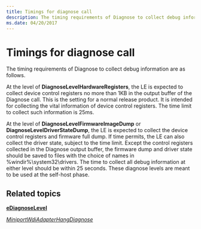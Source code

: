 ```yaml
---
title: Timings for diagnose call
description: The timing requirements of Diagnose to collect debug information are as follows.
ms.date: 04/20/2017
---
```


# Timings for diagnose call


The timing requirements of Diagnose to collect debug information are as follows.

At the level of **DiagnoseLevelHardwareRegisters**, the LE is expected to collect device control registers no more than 1KB in the output buffer of the Diagnose call. This is the setting for a normal release product. It is intended for collecting the vital information of device control registers. The time limit to collect such information is 25ms.

At the level of **DiagnoseLevelFirmwareImageDump** or **DiagnoseLevelDriverStateDump**, the LE is expected to collect the device control registers and firmware full dump. If time permits, the LE can also collect the driver state, subject to the time limit. Except the control registers collected in the Diagnose output buffer, the firmware dump and driver state should be saved to files with the choice of names in %windir%\\system32\\drivers. The time to collect all debug information at either level should be within 25 seconds. These diagnose levels are meant to be used at the self-host phase.

## Related topics


[**eDiagnoseLevel**](/windows-hardware/drivers/ddi/dot11wdi/ne-dot11wdi-ediagnoselevel)

[*MiniportWdiAdapterHangDiagnose*](/windows-hardware/drivers/ddi/dot11wdi/nc-dot11wdi-miniport_wdi_adapter_hang_diagnose)

 

